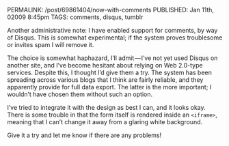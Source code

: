 PERMALINK: /post/69861404/now-with-comments
PUBLISHED: Jan 11th, 02009 8:45pm
TAGS: comments, disqus, tumblr

Another administrative note: I have enabled support for comments, by way of
Disqus. This is somewhat experimental; if the system proves troublesome or
invites spam I will remove it.

The choice is somewhat haphazard, I’ll admit — I’ve not yet used Disqus on
another site, and I’ve become hesitant about relying on Web 2.0-type services.
Despite this, I thought I’d give them a try. The system has been spreading
across various blogs that I think are fairly reliable, and they apparently
provide for full data export. The latter is the more important; I wouldn’t have
chosen them without such an option.

I’ve tried to integrate it with the design as best I can, and it looks okay.
There is some trouble in that the form itself is rendered inside an `<iframe>`,
meaning that I can’t change it away from a glaring white background.

Give it a try and let me know if there are any problems!
